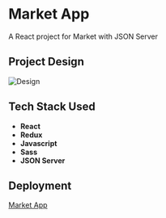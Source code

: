 # Market App
A React project for Market with JSON Server

## Project Design
![Design](https://i.ibb.co/1ZsC1GV/Market-app-design.png)

## Tech Stack Used
- **React**
- **Redux**
- **Javascript**
- **Sass**
- **JSON Server**

## Deployment
[Market App](https://products-client-app.herokuapp.com)